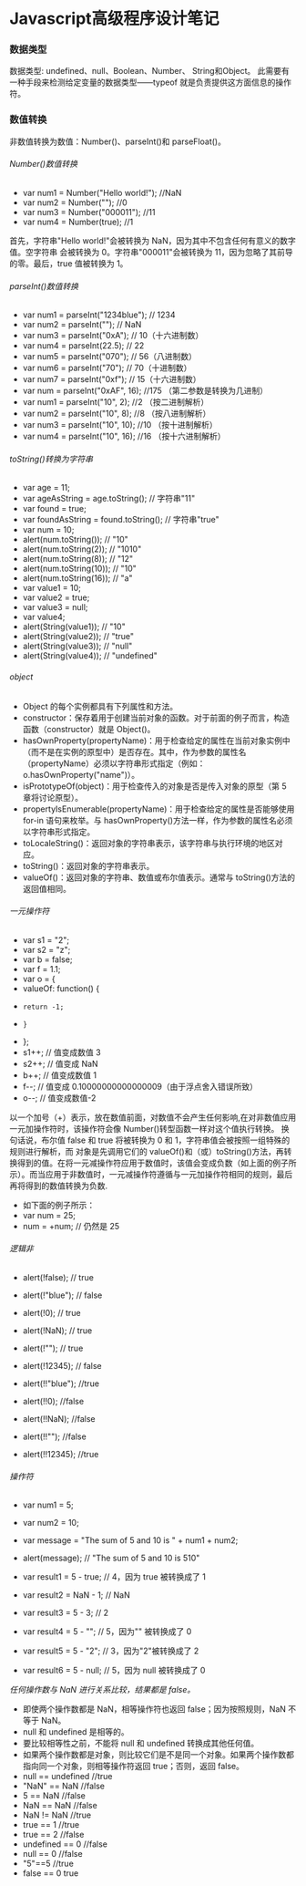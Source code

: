 # Javascript高级程序设计笔记
### 数据类型
数据类型: undefined、null、Boolean、Number、 String和Object。
此需要有一种手段来检测给定变量的数据类型——typeof 就是负责提供这方面信息的操作符。
### 数值转换
非数值转换为数值：Number()、parseInt()和 parseFloat()。

###### Number()数值转换
+ var num1 = Number("Hello world!"); //NaN
+ var num2 = Number(""); //0
+ var num3 = Number("000011"); //11
+ var num4 = Number(true); //1 

首先，字符串"Hello world!"会被转换为 NaN，因为其中不包含任何有意义的数字值。空字符串
会被转换为 0。字符串"000011"会被转换为 11，因为忽略了其前导的零。最后，true 值被转换为 1。

###### parseInt()数值转换
+ var num1 = parseInt("1234blue"); // 1234
+ var num2 = parseInt(""); // NaN
+ var num3 = parseInt("0xA"); // 10（十六进制数）
+ var num4 = parseInt(22.5); // 22
+ var num5 = parseInt("070"); // 56（八进制数）
+ var num6 = parseInt("70"); // 70（十进制数）
+ var num7 = parseInt("0xf"); // 15（十六进制数）
+ var num = parseInt("0xAF", 16); //175 （第二参数是转换为几进制）
+ var num1 = parseInt("10", 2); //2 （按二进制解析）
+ var num2 = parseInt("10", 8); //8 （按八进制解析）
+ var num3 = parseInt("10", 10); //10 （按十进制解析）
+ var num4 = parseInt("10", 16); //16 （按十六进制解析）

###### toString()转换为字符串
+ var age = 11;
+ var ageAsString = age.toString(); // 字符串"11"
+ var found = true;
+ var foundAsString = found.toString(); // 字符串"true" 
+ var num = 10;
+ alert(num.toString()); // "10"
+ alert(num.toString(2)); // "1010"
+ alert(num.toString(8)); // "12"
+ alert(num.toString(10)); // "10"
+ alert(num.toString(16)); // "a"
+ var value1 = 10;
+ var value2 = true;
+ var value3 = null;
+ var value4;
+ alert(String(value1)); // "10"
+ alert(String(value2)); // "true"
+ alert(String(value3)); // "null"
+ alert(String(value4)); // "undefined" 

###### object
+ Object 的每个实例都具有下列属性和方法。
+ constructor：保存着用于创建当前对象的函数。对于前面的例子而言，构造函数（constructor）就是 Object()。
+ hasOwnProperty(propertyName)：用于检查给定的属性在当前对象实例中（而不是在实例的原型中）是否存在。其中，作为参数的属性名（propertyName）必须以字符串形式指定（例如：o.hasOwnProperty("name")）。
+ isPrototypeOf(object)：用于检查传入的对象是否是传入对象的原型（第 5 章将讨论原型）。
+ propertyIsEnumerable(propertyName)：用于检查给定的属性是否能够使用 for-in 语句来枚举。与 hasOwnProperty()方法一样，作为参数的属性名必须以字符串形式指定。
+ toLocaleString()：返回对象的字符串表示，该字符串与执行环境的地区对应。
+ toString()：返回对象的字符串表示。
+ valueOf()：返回对象的字符串、数值或布尔值表示。通常与 toString()方法的返回值相同。

###### 一元操作符
+ var s1 = "2";
+ var s2 = "z";
+ var b = false;
+ var f = 1.1;
+ var o = {
+   valueOf: function() {
+     return -1;
+     }
+ };
+ s1++; // 值变成数值 3
+ s2++; // 值变成 NaN
+ b++; // 值变成数值 1
+ f--; // 值变成 0.10000000000000009（由于浮点舍入错误所致）
+ o--; // 值变成数值-2

以一个加号（+）表示，放在数值前面，对数值不会产生任何影响,在对非数值应用一元加操作符时，该操作符会像 Number()转型函数一样对这个值执行转换。
换句话说，布尔值 false 和 true 将被转换为 0 和 1，字符串值会被按照一组特殊的规则进行解析，而
对象是先调用它们的 valueOf()和（或）toString()方法，再转换得到的值。在将一元减操作符应用于数值时，该值会变成负数（如上面的例子所示）。而当应用于非数值时，一元减操作符遵循与一元加操作符相同的规则，最后再将得到的数值转换为负数.

+ 如下面的例子所示：
+ var num = 25;
+ num = +num; // 仍然是 25 

######  逻辑非
+ alert(!false); // true
+ alert(!"blue"); // false
+ alert(!0); // true
+ alert(!NaN); // true
+ alert(!""); // true
+ alert(!12345); // false 

+ alert(!!"blue"); //true
+ alert(!!0); //false
+ alert(!!NaN); //false
+ alert(!!""); //false
+ alert(!!12345); //true 

###### 操作符
+ var num1 = 5;
+ var num2 = 10;
+ var message = "The sum of 5 and 10 is " + num1 + num2;
+ alert(message); // "The sum of 5 and 10 is 510" 

+ var result1 = 5 - true; // 4，因为 true 被转换成了 1
+ var result2 = NaN - 1; // NaN
+ var result3 = 5 - 3; // 2
+ var result4 = 5 - ""; // 5，因为"" 被转换成了 0
+ var result5 = 5 - "2"; // 3，因为"2"被转换成了 2
+ var result6 = 5 - null; // 5，因为 null 被转换成了 0 

*任何操作数与 NaN 进行关系比较，结果都是 false。*

+ 即使两个操作数都是 NaN，相等操作符也返回 false；因为按照规则，NaN 不等于 NaN。
+ null 和 undefined 是相等的。
+ 要比较相等性之前，不能将 null 和 undefined 转换成其他任何值。
+ 如果两个操作数都是对象，则比较它们是不是同一个对象。如果两个操作数都指向同一个对象，则相等操作符返回 true；否则，返回 false。
+ null == undefined //true 
+ "NaN" == NaN //false 
+ 5 == NaN //false 
+ NaN == NaN //false 
+ NaN != NaN //true 
+ true == 1 //true
+ true == 2 //false
+ undefined == 0 //false
+ null == 0 //false
+ "5"==5 //true
+ false == 0 true 
